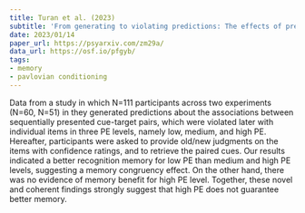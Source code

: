 ```yaml
---
title: Turan et al. (2023)
subtitle: 'From generating to violating predictions: The effects of prediction error on episodic memory'
date: 2023/01/14
paper_url: https://psyarxiv.com/zm29a/
data_url: https://osf.io/pfgyb/
tags:
- memory
- pavlovian conditioning
---
```


Data from a study in which N=111 participants across two experiments (N=60, N=51) in they generated predictions about the associations between sequentially presented cue-target pairs, which were violated later with individual items in three PE levels, namely low, medium, and high PE. Hereafter, participants were asked to provide old/new judgments on the items with confidence ratings, and to retrieve the paired cues. Our results indicated a better recognition memory for low PE than medium and high PE levels, suggesting a memory congruency effect. On the other hand, there was no evidence of memory benefit for high PE level. Together, these novel and coherent findings strongly suggest that high PE does not guarantee better memory.
